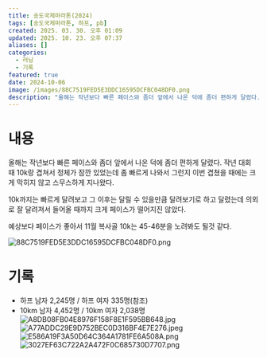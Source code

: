 ```yaml
---
title: 송도국제마라톤(2024)
tags: [송도국제마라톤, 하프, pb]
created: 2025. 03. 30. 오후 01:09
updated: 2025. 10. 23. 오후 07:37
aliases: []
categories:
  - 러닝
  - 기록
featured: true
date: 2024-10-06
image: /images/88C7519FED5E3DDC16595DCFBC048DF0.png
description: "올해는 작년보다 빠른 페이스와 좀더 앞에서 나온 덕에 좀더 편하게 달렸다. 작년 대회 때 10k랑 겹쳐서 정체가 잠깐 있었는데 좀 빠르게 나와서 그런지 이번 겹쳤을 때에는 크게 막히지 않고 스무스하게 지나왔다. 10k까지는 빠르게 달려보고 그 이후는 달릴 수 있을만큼 달려보기로 하고 달"
---
```


# 내용

올해는 작년보다 빠른 페이스와 좀더 앞에서 나온 덕에 좀더 편하게 달렸다. 작년 대회 때 10k랑 겹쳐서 정체가 잠깐 있었는데 좀 빠르게 나와서 그런지 이번 겹쳤을 때에는 크게 막히지 않고 스무스하게 지나왔다.

10k까지는 빠르게 달려보고 그 이후는 달릴 수 있을만큼 달려보기로 하고 달렸는데 의외로 잘 달려져서 들어올 때까지 크게 페이스가 떨어지진 않았다.

예상보다 페이스가 좋아서 11월 복사골 10k는 45-46분을 노려봐도 될것 같다.

![88C7519FED5E3DDC16595DCFBC048DF0.png](/images/88C7519FED5E3DDC16595DCFBC048DF0.png)

# 기록

- 하프 남자 2,245명 / 하프 여자 335명(참조)
- 10km 남자 4,452명 / 10km 여자 2,038명
![A8DB08FB04E8976F158F8E1F595BB648.jpg](/images/A8DB08FB04E8976F158F8E1F595BB648.jpg)
![A77ADDC29E9D752BEC0D316BF4E7E276.jpeg](/images/A77ADDC29E9D752BEC0D316BF4E7E276.jpeg)
![E586A19F3A50D64C364A1781FE6A508A.png](/images/E586A19F3A50D64C364A1781FE6A508A.png)![3027EF63C722A2A472F0C685730D7707.png](/images/3027EF63C722A2A472F0C685730D7707.png)
